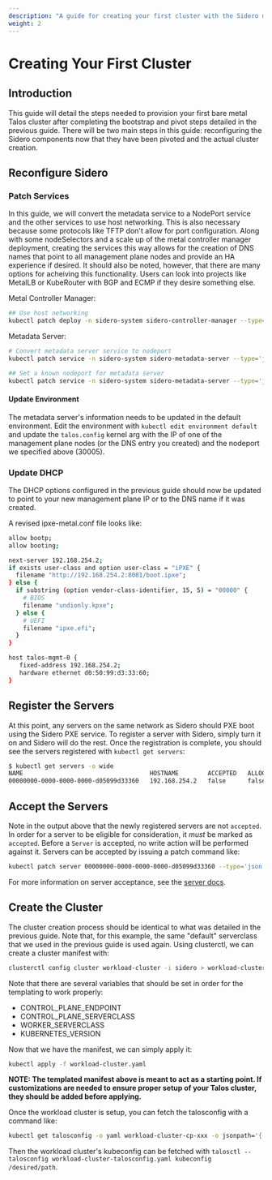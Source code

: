 ```yaml
---
description: "A guide for creating your first cluster with the Sidero management plane"
weight: 2
---
```


# Creating Your First Cluster

## Introduction

This guide will detail the steps needed to provision your first bare metal Talos cluster after completing the bootstrap and pivot steps detailed in the previous guide.
There will be two main steps in this guide: reconfiguring the Sidero components now that they have been pivoted and the actual cluster creation.

## Reconfigure Sidero

### Patch Services

In this guide, we will convert the metadata service to a NodePort service and the other services to use host networking.
This is also necessary because some protocols like TFTP don't allow for port configuration.
Along with some nodeSelectors and a scale up of the metal controller manager deployment, creating the services this way allows for the creation of DNS names that point to all management plane nodes and provide an HA experience if desired.
It should also be noted, however, that there are many options for acheiving this functionality.
Users can look into projects like MetalLB or KubeRouter with BGP and ECMP if they desire something else.

Metal Controller Manager:

```bash
## Use host networking
kubectl patch deploy -n sidero-system sidero-controller-manager --type='json' -p='[{"op": "add", "path": "/spec/template/spec/hostNetwork", "value": true}]'
```

Metadata Server:

```bash
# Convert metadata server service to nodeport
kubectl patch service -n sidero-system sidero-metadata-server --type='json' -p='[{"op": "replace", "path": "/spec/type", "value": "NodePort"}]'

## Set a known nodeport for metadata server
kubectl patch service -n sidero-system sidero-metadata-server --type='json' -p='[{"op": "replace", "path": "/spec/ports", "value": [{"port": 80, "protocol": "TCP", "targetPort": "http", "nodePort": 30005}]}]'
```

#### Update Environment

The metadata server's information needs to be updated in the default environment.
Edit the environment with `kubectl edit environment default` and update the `talos.config` kernel arg with the IP of one of the management plane nodes (or the DNS entry you created) and the nodeport we specified above (30005).

### Update DHCP

The DHCP options configured in the previous guide should now be updated to point to your new management plane IP or to the DNS name if it was created.

A revised ipxe-metal.conf file looks like:

```bash
allow bootp;
allow booting;

next-server 192.168.254.2;
if exists user-class and option user-class = "iPXE" {
  filename "http://192.168.254.2:8081/boot.ipxe";
} else {
  if substring (option vendor-class-identifier, 15, 5) = "00000" {
    # BIOS
    filename "undionly.kpxe";
  } else {
    # UEFI
    filename "ipxe.efi";
  }
}

host talos-mgmt-0 {
   fixed-address 192.168.254.2;
   hardware ethernet d0:50:99:d3:33:60;
}
```

## Register the Servers

At this point, any servers on the same network as Sidero should PXE boot using the Sidero PXE service.
To register a server with Sidero, simply turn it on and Sidero will do the rest.
Once the registration is complete, you should see the servers registered with `kubectl get servers`:

```bash
$ kubectl get servers -o wide
NAME                                   HOSTNAME        ACCEPTED   ALLOCATED   CLEAN
00000000-0000-0000-0000-d05099d33360   192.168.254.2   false      false       false
```

## Accept the Servers

Note in the output above that the newly registered servers are not `accepted`.
In order for a server to be eligible for consideration, it _must_ be marked as `accepted`.
Before a `Server` is accepted, no write action will be performed against it.
Servers can be accepted by issuing a patch command like:

```bash
kubectl patch server 00000000-0000-0000-0000-d05099d33360 --type='json' -p='[{"op": "replace", "path": "/spec/accepted", "value": true}]'
```

For more information on server acceptance, see the [server docs](/docs/v0.1/configuration/servers).


## Create the Cluster

The cluster creation process should be identical to what was detailed in the previous guide.
Note that, for this example, the same "default" serverclass that we used in the previous guide is used again.
Using clusterctl, we can create a cluster manifest with:

```bash
clusterctl config cluster workload-cluster -i sidero > workload-cluster.yaml
```

Note that there are several variables that should be set in order for the templating to work properly:

- CONTROL_PLANE_ENDPOINT
- CONTROL_PLANE_SERVERCLASS
- WORKER_SERVERCLASS
- KUBERNETES_VERSION

Now that we have the manifest, we can simply apply it:

```bash
kubectl apply -f workload-cluster.yaml
```

**NOTE: The templated manifest above is meant to act as a starting point. If customizations are needed to ensure proper setup of your Talos cluster, they should be added before applying.**

Once the workload cluster is setup, you can fetch the talosconfig with a command like:

```bash
kubectl get talosconfig -o yaml workload-cluster-cp-xxx -o jsonpath='{.status.talosConfig}' > workload-cluster-talosconfig.yaml
```

Then the workload cluster's kubeconfig can be fetched with `talosctl --talosconfig workload-cluster-talosconfig.yaml kubeconfig /desired/path`.

